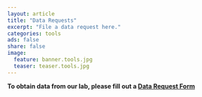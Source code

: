 ```yaml
---
layout: article
title: "Data Requests"
excerpt: "File a data request here."
categories: tools
ads: false
share: false
image:
  feature: banner.tools.jpg
  teaser: teaser.tools.jpg
---
```


**To obtain data from our lab, please fill out a [Data Request Form](https://edc.camhx.ca/redcap/surveys/?s=YF4MLAJLYR)**
